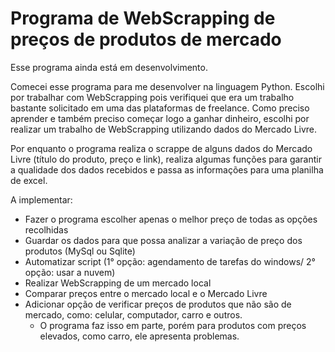 # Programa de WebScrapping de preços de produtos de mercado

Esse programa ainda está em desenvolvimento.

Comecei esse programa para me desenvolver na linguagem Python. Escolhi por trabalhar com WebScrapping pois verifiquei que era um trabalho bastante solicitado em uma das plataformas de freelance.
Como preciso aprender e também preciso começar logo a ganhar dinheiro, escolhi por realizar um trabalho de WebScrapping utilizando dados do Mercado Livre.

Por enquanto o programa realiza o scrappe de alguns dados do Mercado Livre (título do produto, preço e link), realiza algumas funções para garantir a qualidade dos dados recebidos e passa as informações para uma planilha de excel.

A implementar:
- Fazer o programa escolher apenas o melhor preço de todas as opções recolhidas
- Guardar os dados para que possa analizar a variação de preço dos produtos (MySql ou Sqlite)
- Automatizar script (1° opção: agendamento de tarefas do windows/ 2° opção: usar a nuvem)
- Realizar WebScrapping de um mercado local
- Comparar preços entre o mercado local e o Mercado Livre
- Adicionar opção de verificar preços de produtos que não são de mercado, como: celular, computador, carro e outros.
  - O programa faz isso em parte, porém para produtos com preços elevados, como carro, ele apresenta problemas.
